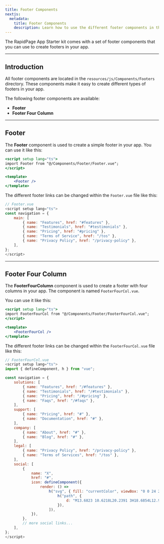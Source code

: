 ```yaml
---
title: Footer Components
nextjs:
  metadata:
    title: Footer Components
    description: Learn how to use the different footer components in the RapidPage App Starter Kit.
---
```


The RapidPage App Starter kit comes with a set of footer components that you can use to create footers in your app.

---

## Introduction

All footer components are located in the `resources/js/Components/Footers` directory. These components make it easy to create different types of footers in your app.

The following footer components are available:
- **Footer**
- **Footer Four Column**

---

## Footer

The **Footer** component is used to create a simple footer in your app. You can use it like this:

```jsx
<script setup lang="ts">
import Footer from "@/Components/Footer/Footer.vue";
</script>

<template>
    <Footer />
</template>
```

The different footer links can be changed within the `Footer.vue` file like this:

```js
// Footer.vue
<script setup lang="ts">
const navigation = {
    main: [
        { name: "Features", href: "#features" },
        { name: "Testimonials", href: "#testimonials" },
        { name: "Pricing", href: "#pricing" },
        { name: "Terms of Service", href: "/tos" },
        { name: "Privacy Policy", href: "/privacy-policy" },
    ],
};
</script>
```

---

## Footer Four Column

The **FooterFourColumn** component is used to create a footer with four columns in your app. The component is named `FooterFourCol.vue`.

You can use it like this:
```jsx
<script setup lang="ts">
import FooterFourCol from "@/Components/Footer/FooterFourCol.vue";
</script>

<template>
    <FooterFourCol />
</template>
```

The different footer links can be changed within the `FooterFourCol.vue` file like this:

```js
// FooterFourCol.vue
<script setup lang="ts">
import { defineComponent, h } from "vue";

const navigation = {
    solutions: [
        { name: "Features", href: "/#features" },
        { name: "Testimonials", href: "/#testimonials" },
        { name: "Pricing", href: "/#pricing" },
        { name: "Faqs", href: "/#faqs" },
    ],
    support: [
        { name: "Pricing", href: "#" },
        { name: "Documentation", href: "#" },
    ],
    company: [
        { name: "About", href: "#" },
        { name: "Blog", href: "#" },
    ],
    legal: [
        { name: "Privacy Policy", href: "/privacy-policy" },
        { name: "Terms of Services", href: "/tos" },
    ],
    social: [
        {
            name: "X",
            href: "#",
            icon: defineComponent({
                render: () =>
                    h("svg", { fill: "currentColor", viewBox: "0 0 24 24" }, [
                        h("path", {
                            d: "M13.6823 10.6218L20.2391 3H18.6854L12.9921 9.61788L8.44486 3H3.2002L10.0765 13.0074L3.2002 21H4.75404L10.7663 14.0113L15.5685 21H20.8131L13.6819 10.6218H13.6823ZM11.5541 13.0956L10.8574 12.0991L5.31391 4.16971H7.70053L12.1742 10.5689L12.8709 11.5655L18.6861 19.8835H16.2995L11.5541 13.096V13.0956Z",
                        }),
                    ]),
            }),
        },
        // more social links...
    ],
};
</script>
```
